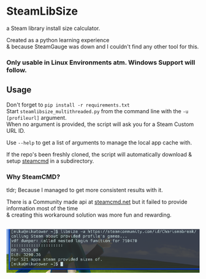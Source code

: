 # SteamLibSize
a Steam library install size calculator.

Created as a python learning experience \
 & because SteamGauge was down and I couldn't find any other tool for this.
 
 ### Only usable in Linux Environments atm. Windows Support will follow.
 
 ## Usage

 Don't forget to `pip install -r requirements.txt` \
 Start `steamlibsize_multithreaded.py` from the command line with the `-u [profileurl]` argument. \
When no argument is provided, the script will ask you for a Steam Custom URL ID.
 
 Use `--help` to get a list of arguments to manage the local app cache with.
 
 If the repo's been freshly cloned, the script will automatically download & setup [steamcmd](https://developer.valvesoftware.com/wiki/SteamCMD) in a subdirectory.
 
### Why SteamCMD?
tldr; Because I managed to get more consistent results with it.

There is a Community made api at [steamcmd.net](https://www.steamcmd.net) but it failed to provide information most of the time \
& creating this workaround solution was more fun and rewarding.
##
![demo](https://github.com/39sdev/steamlibsize/blob/main/demo.png?raw=true)
